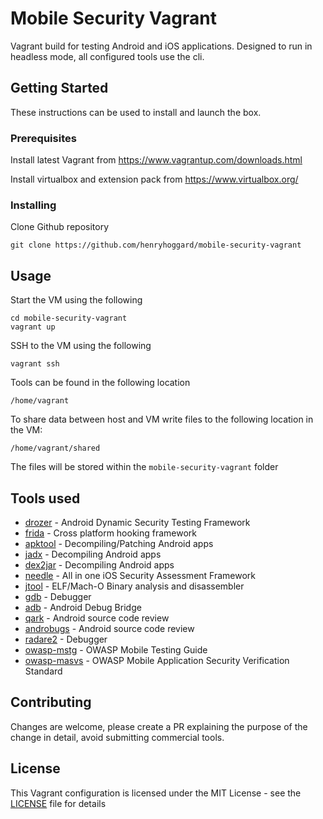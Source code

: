 # Mobile Security Vagrant

Vagrant build for testing Android and iOS applications. Designed to run in headless mode, all configured tools use the cli.

## Getting Started

These instructions can be used to install and launch the box.

### Prerequisites

Install latest Vagrant from https://www.vagrantup.com/downloads.html

Install virtualbox and extension pack from https://www.virtualbox.org/

### Installing

Clone Github repository

```
git clone https://github.com/henryhoggard/mobile-security-vagrant
```

## Usage

Start the VM using the following 

```
cd mobile-security-vagrant
vagrant up
```

SSH to the VM using the following

```
vagrant ssh
```

Tools can be found in the following location

```
/home/vagrant
```

To share data between host and VM write files to the following location in the VM:

```
/home/vagrant/shared
```

The files will be stored within the `mobile-security-vagrant` folder


## Tools used

* [drozer](https://github.com/mwrlabs/drozer) - Android Dynamic Security Testing Framework
* [frida](https://github.com/frida/frida) - Cross platform hooking framework
* [apktool](https://github.com/iBotPeaches/Apktool) - Decompiling/Patching Android apps
* [jadx](https://github.com/skylot/jadx) - Decompiling Android apps
* [dex2jar](https://github.com/pxb1988/dex2jar) - Decompiling Android apps
* [needle](https://github.com/mwrlabs/needle) - All in one iOS Security Assessment Framework
* [jtool](http://www.newosxbook.com/tools/jtool.html) - ELF/Mach-O Binary analysis and disassembler
* [gdb](https://www.gnu.org/software/gdb/) - Debugger
* [adb](https://developer.android.com/studio/command-line/adb.html) - Android Debug Bridge
* [qark](https://github.com/linkedin/qark/) - Android source code review
* [androbugs](https://github.com/AndroBugs/AndroBugs_Framework) - Android source code review
* [radare2](https://github.com/radare/radare2) - Debugger 
* [owasp-mstg](https://github.com/OWASP/owasp-mstg) - OWASP Mobile Testing Guide
* [owasp-masvs](https://github.com/OWASP/owasp-masvs) - OWASP Mobile Application Security Verification Standard




## Contributing

Changes are welcome, please create a PR explaining the purpose of the change in detail, avoid submitting commercial tools.

## License

This Vagrant configuration is licensed under the MIT License - see the [LICENSE](LICENSE) file for details
